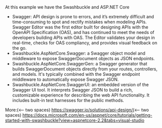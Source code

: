 At this example we have the Swashbuckle and ASP.NET Core

- Swagger: API design is prone to errors, and it’s extremely difficult and time-consuming to spot and rectify mistakes when modeling APIs. Swagger Editor was the first editor built for designing APIs with the OpenAPI Specification (OAS), and has continued to  meet the needs of developers building APIs with OAS. The Editor validates your design in real-time, checks for OAS compliancy, and provides visual feedback on the go.
- Swashbuckle.AspNetCore.Swagger: a Swagger object model and middleware to expose SwaggerDocument objects as JSON endpoints.
- Swashbuckle.AspNetCore.SwaggerGen: a Swagger generator that builds SwaggerDocument objects directly from your routes, controllers, and models. It's typically combined with the Swagger endpoint middleware to automatically expose Swagger JSON.
- Swashbuckle.AspNetCore.SwaggerUI: an embedded version of the Swagger UI tool. It interprets Swagger JSON to build a rich, customizable experience for describing the web API functionality. It includes built-in test harnesses for the public methods.

More:(<-- two spaces)
https://swagger.io/solutions/api-design/(<-- two spaces)
https://docs.microsoft.com/en-us/aspnet/core/tutorials/getting-started-with-swashbuckle?view=aspnetcore-2.2&tabs=visual-studio
